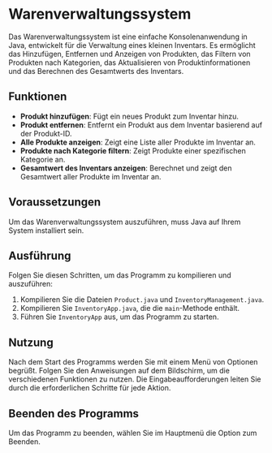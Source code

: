 # Warenverwaltungssystem

Das Warenverwaltungssystem ist eine einfache Konsolenanwendung in Java, entwickelt für die Verwaltung eines kleinen Inventars. Es ermöglicht das Hinzufügen, Entfernen und Anzeigen von Produkten, das Filtern von Produkten nach Kategorien, das Aktualisieren von Produktinformationen und das Berechnen des Gesamtwerts des Inventars.

## Funktionen

- **Produkt hinzufügen**: Fügt ein neues Produkt zum Inventar hinzu.
- **Produkt entfernen**: Entfernt ein Produkt aus dem Inventar basierend auf der Produkt-ID.
- **Alle Produkte anzeigen**: Zeigt eine Liste aller Produkte im Inventar an.
- **Produkte nach Kategorie filtern**: Zeigt Produkte einer spezifischen Kategorie an.
- **Gesamtwert des Inventars anzeigen**: Berechnet und zeigt den Gesamtwert aller Produkte im Inventar an.

## Voraussetzungen

Um das Warenverwaltungssystem auszuführen, muss Java auf Ihrem System installiert sein.

## Ausführung

Folgen Sie diesen Schritten, um das Programm zu kompilieren und auszuführen:

1. Kompilieren Sie die Dateien `Product.java` und `InventoryManagement.java`.
2. Kompilieren Sie `InventoryApp.java`, die die `main`-Methode enthält.
3. Führen Sie `InventoryApp` aus, um das Programm zu starten.

## Nutzung

Nach dem Start des Programms werden Sie mit einem Menü von Optionen begrüßt. Folgen Sie den Anweisungen auf dem Bildschirm, um die verschiedenen Funktionen zu nutzen. Die Eingabeaufforderungen leiten Sie durch die erforderlichen Schritte für jede Aktion.

## Beenden des Programms

Um das Programm zu beenden, wählen Sie im Hauptmenü die Option zum Beenden.
